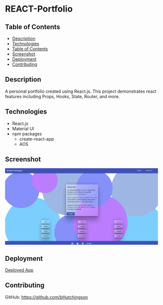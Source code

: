 # REACT-Portfolio

## Table of Contents

  - [Description](#description)
  - [Technologies](#technologies)
  - [Table of Contents](#table-of-contents)
  - [Screenshot](#screenshot)
  - [Deployment](#deployment)
  - [Contributing](#contributing)

## Description

A personal portfolio created using React.js. This project demonstrates react features including Props, Hooks, State, Router, and more.

## Technologies

- React.js
- Material UI
- npm packages
  - create-react-app
  - AOS

## Screenshot

![image](./src/images/Screenshot.png)

## Deployment

[Deployed App](https://bhutchingson.github.io/react-portfolio/#/About)

## Contributing

GitHub: https://github.com/bHutchingson
